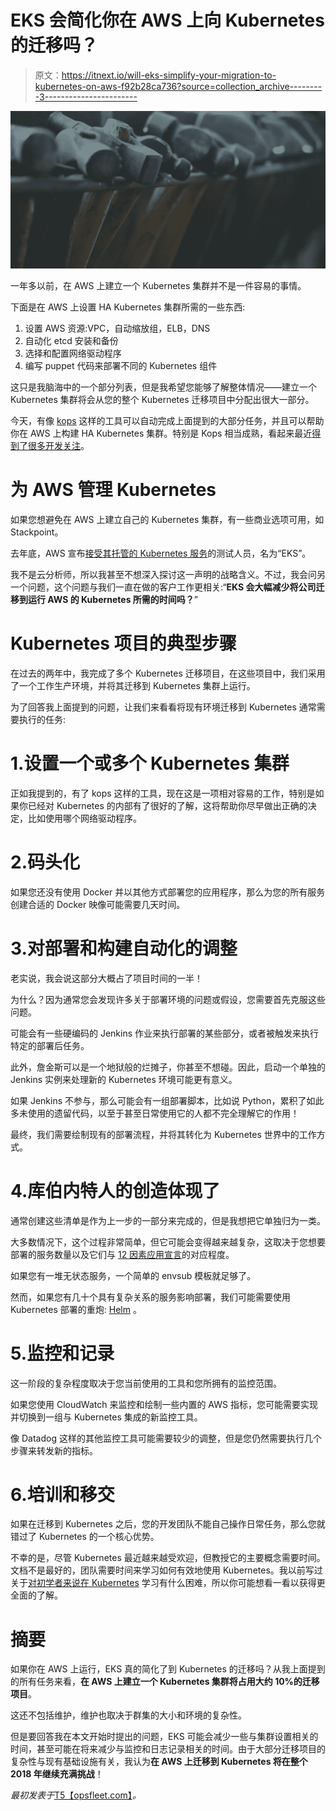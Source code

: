 # EKS 会简化你在 AWS 上向 Kubernetes 的迁移吗？

> 原文：<https://itnext.io/will-eks-simplify-your-migration-to-kubernetes-on-aws-f92b28ca736?source=collection_archive---------3----------------------->

![](img/862c3d5d17cb57a360bf32d591ab0150.png)

一年多以前，在 AWS 上建立一个 Kubernetes 集群并不是一件容易的事情。

下面是在 AWS 上设置 HA Kubernetes 集群所需的一些东西:

1.  设置 AWS 资源:VPC，自动缩放组，ELB，DNS
2.  自动化 etcd 安装和备份
3.  选择和配置网络驱动程序
4.  编写 puppet 代码来部署不同的 Kubernetes 组件

这只是我脑海中的一个部分列表，但是我希望您能够了解整体情况——建立一个 Kubernetes 集群将会从您的整个 Kubernetes 迁移项目中分配出很大一部分。

今天，有像 [kops](https://github.com/kubernetes/kops) 这样的工具可以自动完成上面提到的大部分任务，并且可以帮助你在 AWS 上构建 HA Kubernetes 集群。特别是 Kops 相当成熟，看起来最近[得到了很多开发关注](https://github.com/kubernetes/kops/graphs/code-frequency)。

# 为 AWS 管理 Kubernetes

如果您想避免在 AWS 上建立自己的 Kubernetes 集群，有一些商业选项可用，如 Stackpoint。

去年底，AWS 宣布[接受其托管的 Kubernetes 服务](https://aws.amazon.com/blogs/aws/amazon-elastic-container-service-for-kubernetes/)的测试人员，名为“EKS”。

我不是云分析师，所以我甚至不想深入探讨这一声明的战略含义。不过，我会问另一个问题，这个问题与我们一直在做的客户工作更相关:“**EKS 会大幅减少将公司迁移到运行 AWS 的 Kubernetes 所需的时间吗？**”

# Kubernetes 项目的典型步骤

在过去的两年中，我完成了多个 Kubernetes 迁移项目，在这些项目中，我们采用了一个工作生产环境，并将其迁移到 Kubernetes 集群上运行。

为了回答我上面提到的问题，让我们来看看将现有环境迁移到 Kubernetes 通常需要执行的任务:

# 1.设置一个或多个 Kubernetes 集群

正如我提到的，有了 kops 这样的工具，现在这是一项相对容易的工作，特别是如果你已经对 Kubernetes 的内部有了很好的了解，这将帮助你尽早做出正确的决定，比如使用哪个网络驱动程序。

# 2.码头化

如果您还没有使用 Docker 并以其他方式部署您的应用程序，那么为您的所有服务创建合适的 Docker 映像可能需要几天时间。

# 3.对部署和构建自动化的调整

老实说，我会说这部分大概占了项目时间的一半！

为什么？因为通常您会发现许多关于部署环境的问题或假设，您需要首先克服这些问题。

可能会有一些硬编码的 Jenkins 作业来执行部署的某些部分，或者被触发来执行特定的部署后任务。

此外，詹金斯可以是一个地狱般的烂摊子，你甚至不想碰。因此，启动一个单独的 Jenkins 实例来处理新的 Kubernetes 环境可能更有意义。

如果 Jenkins 不参与，那么可能会有一组部署脚本，比如说 Python，累积了如此多未使用的遗留代码，以至于甚至日常使用它的人都不完全理解它的作用！

最终，我们需要绘制现有的部署流程，并将其转化为 Kubernetes 世界中的工作方式。

# 4.库伯内特人的创造体现了

通常创建这些清单是作为上一步的一部分来完成的，但是我想把它单独归为一类。

大多数情况下，这个过程非常简单，但它可能会变得越来越复杂，这取决于您想要部署的服务数量以及它们与 [12 因素应用宣言](https://12factor.net/)的对应程度。

如果您有一堆无状态服务，一个简单的 envsub 模板就足够了。

然而，如果您有几十个具有复杂关系的服务影响部署，我们可能需要使用 Kubernetes 部署的重炮: [Helm](https://github.com/kubernetes/helm) 。

# 5.监控和记录

这一阶段的复杂程度取决于您当前使用的工具和您所拥有的监控范围。

如果您使用 CloudWatch 来监控和绘制一些内置的 AWS 指标，您可能需要实现并切换到一组与 Kubernetes 集成的新监控工具。

像 Datadog 这样的其他监控工具可能需要较少的调整，但是您仍然需要执行几个步骤来转发新的指标。

# 6.培训和移交

如果在迁移到 Kubernetes 之后，您的开发团队不能自己操作日常任务，那么您就错过了 Kubernetes 的一个核心优势。

不幸的是，尽管 Kubernetes 最近越来越受欢迎，但教授它的主要概念需要时间。文档不是最好的，团队需要时间来学习如何有效地使用 Kubernetes。我以前写过关于[对初学者来说在 Kubernetes](https://opsfleet.com/what-makes-kubernetes-difficult-for-beginners/) 学习有什么困难，所以你可能想看一看以获得更全面的了解。

# 摘要

如果你在 AWS 上运行，EKS 真的简化了到 Kubernetes 的迁移吗？从我上面提到的所有任务来看，**在 AWS 上建立一个 Kubernetes 集群将占用大约 10%的迁移项目**。

这还不包括维护，维护也取决于群集的大小和环境的复杂性。

但是要回答我在本文开始时提出的问题，EKS 可能会减少一些与集群设置相关的时间，甚至可能在将来减少与监控和日志记录相关的时间。由于大部分迁移项目的复杂性与现有基础设施有关，我认为**在 AWS 上迁移到 Kubernetes 将在整个 2018 年继续充满挑战**！

*最初发表于*[T5【opsfleet.com】](https://opsfleet.com/will-eks-simplify-your-migration-to-kubernetes-on-aws/)*。*